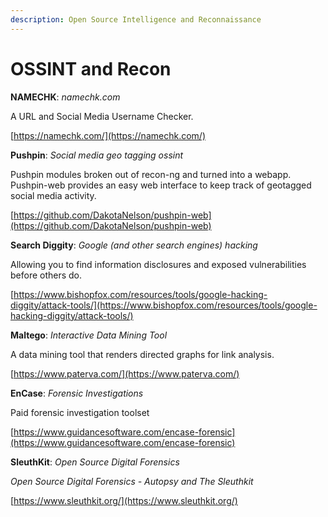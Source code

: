 ```yaml
---
description: Open Source Intelligence and Reconnaissance
---
```


# OSSINT and Recon

**NAMECHK**: _namechk.com_

A URL and Social Media Username Checker.

[https://namechk.com/](https://namechk.com/)

**Pushpin**: _Social media geo tagging ossint_

Pushpin modules broken out of recon-ng and turned into a webapp. Pushpin-web provides an easy web interface to keep track of geotagged social media activity.

[https://github.com/DakotaNelson/pushpin-web](https://github.com/DakotaNelson/pushpin-web)

**Search Diggity**: _Google \(and other search engines\) hacking_

Allowing you to find information disclosures and exposed vulnerabilities before others do.

[https://www.bishopfox.com/resources/tools/google-hacking-diggity/attack-tools/](https://www.bishopfox.com/resources/tools/google-hacking-diggity/attack-tools/)

**Maltego**: _Interactive Data Mining Tool_

A data mining tool that renders directed graphs for link analysis.

[https://www.paterva.com/](https://www.paterva.com/)

**EnCase**: _Forensic Investigations_

Paid forensic investigation toolset

[https://www.guidancesoftware.com/encase-forensic](https://www.guidancesoftware.com/encase-forensic)

**SleuthKit**: _Open Source Digital Forensics_

_Open Source Digital Forensics - Autopsy and The Sleuthkit_

[https://www.sleuthkit.org/](https://www.sleuthkit.org/)

